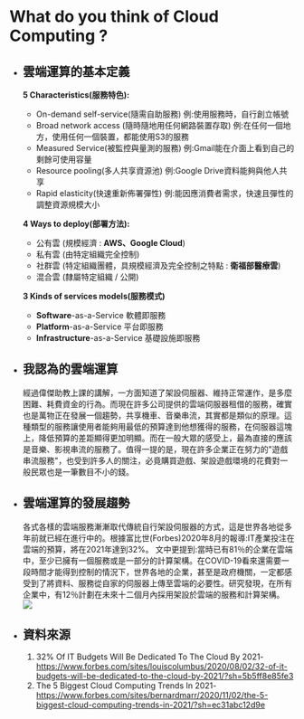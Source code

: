 # What do you think of Cloud Computing ?
* ## 雲端運算的基本定義
    **5 Characteristics(服務特色):** 
    + On-demand self-service(隨需自助服務) 例:使用服務時，自行創立帳號
    + Broad network access (隨時隨地用任何網路裝置存取) 例:在任何一個地方，使用任何一個裝置，都能使用S3的服務
    + Measured Service(被監控與量測的服務) 例:Gmail能在介面上看到自己的剩餘可使用容量
    + Resource pooling(多人共享資源池) 例:Google Drive資料能夠與他人共享
    + Rapid elasticity(快速重新佈署彈性) 例:能因應消費者需求，快速且彈性的調整資源規模大小
    
    **4 Ways to deploy(部署方法):**
    + 公有雲 (規模經濟 : **AWS、Google Cloud**)
    + 私有雲 (由特定組織完全控制)
    + 社群雲 (特定組織團體，具規模經濟及完全控制之特點 : **衛福部醫療雲**)
    + 混合雲 (隸屬特定組織 / 公開)
    
    **3 Kinds of services models(服務模式)**
    + **Software**-as-a-Service 軟體即服務
    + **Platform**-as-a-Service 平台即服務
    + **Infrastructure**-as-a-Service 基礎設施即服務

* ## 我認為的雲端運算
   經過偉傑助教上課的講解，一方面知道了架設伺服器、維持正常運作，是多麼困難、耗費資金的行為。而現在許多公司提供的雲端伺服器租借的服務，確實也是萬物正在發展一個趨勢，共享機車、音樂串流，其實都是類似的原理。這種類型的服務讓使用者能夠用最低的預算達到他想獲得的服務，在伺服器這塊上，降低預算的差距顯得更加明顯。而在一般大眾的感受上，最為直接的應該是音樂、影視串流的服務了。值得一提的是，現在許多企業正在努力的"遊戲串流服務"，也受到許多人的關注，必竟購買遊戲、架設遊戲環境的花費對一般民眾也是一筆數目不小的錢。
   
* ## 雲端運算的發展趨勢
   各式各樣的雲端服務漸漸取代傳統自行架設伺服器的方式，這是世界各地從多年前就已經在進行中的。根據富比世(Forbes)2020年8月的報導:IT產業投注在雲端的預算，將在2021年達到32%。 文中更提到:當時已有81％的企業在雲端中，至少已擁有一個服務或是一部分的計算架構。在COVID-19看來還需要一段時間才能得到控制的情況下，世界各地的企業，甚至是政府機關，一定都感受到了將資料、服務從自家的伺服器上傳至雲端的必要性。研究發現，在所有企業中，有12％計劃在未來十二個月內採用架設於雲端的服務和計算架構。
![](https://specials-images.forbesimg.com/imageserve/5f276f44204a5f129b3c63b1/960x0.jpg?fit=scale)

* ## 資料來源
   1. 32% Of IT Budgets Will Be Dedicated To The Cloud By 2021-https://www.forbes.com/sites/louiscolumbus/2020/08/02/32-of-it-budgets-will-be-dedicated-to-the-cloud-by-2021/?sh=5b5ff8e85fe3
   2. The 5 Biggest Cloud Computing Trends In 2021-https://www.forbes.com/sites/bernardmarr/2020/11/02/the-5-biggest-cloud-computing-trends-in-2021/?sh=ec31abc12d9e
